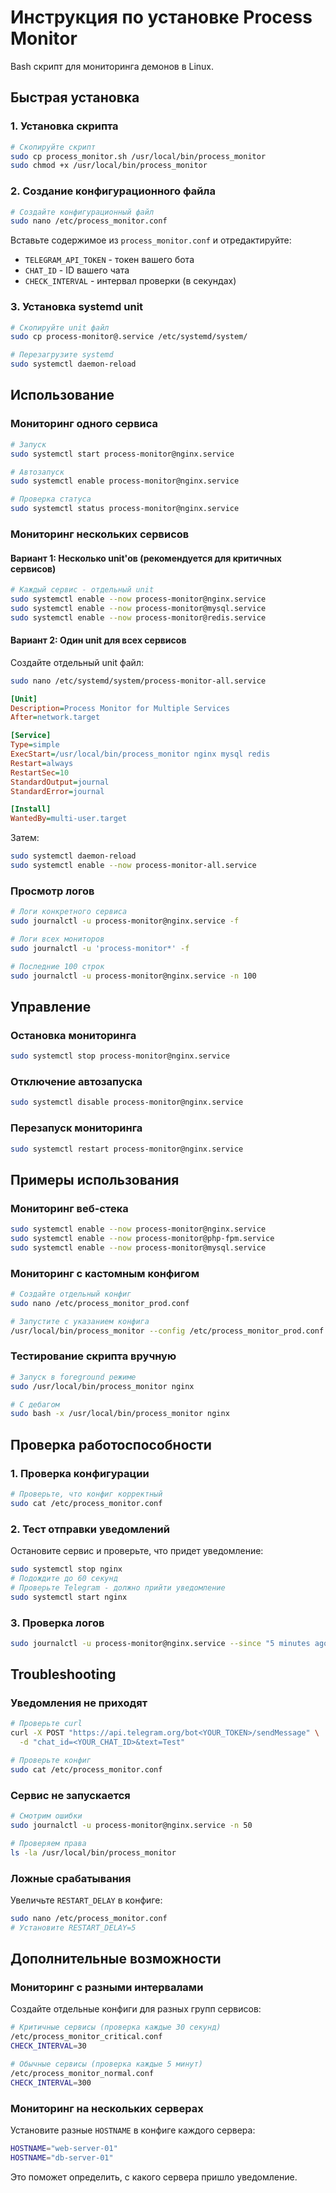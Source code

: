 # Инструкция по установке Process Monitor
Bash скрипт для мониторинга демонов в Linux.

## Быстрая установка

### 1. Установка скрипта

```bash
# Скопируйте скрипт
sudo cp process_monitor.sh /usr/local/bin/process_monitor
sudo chmod +x /usr/local/bin/process_monitor
```

### 2. Создание конфигурационного файла

```bash
# Создайте конфигурационный файл
sudo nano /etc/process_monitor.conf
```

Вставьте содержимое из `process_monitor.conf` и отредактируйте:
- `TELEGRAM_API_TOKEN` - токен вашего бота
- `CHAT_ID` - ID вашего чата
- `CHECK_INTERVAL` - интервал проверки (в секундах)

### 3. Установка systemd unit

```bash
# Скопируйте unit файл
sudo cp process-monitor@.service /etc/systemd/system/

# Перезагрузите systemd
sudo systemctl daemon-reload
```

## Использование

### Мониторинг одного сервиса

```bash
# Запуск
sudo systemctl start process-monitor@nginx.service

# Автозапуск
sudo systemctl enable process-monitor@nginx.service

# Проверка статуса
sudo systemctl status process-monitor@nginx.service
```

### Мониторинг нескольких сервисов

#### Вариант 1: Несколько unit'ов (рекомендуется для критичных сервисов)

```bash
# Каждый сервис - отдельный unit
sudo systemctl enable --now process-monitor@nginx.service
sudo systemctl enable --now process-monitor@mysql.service
sudo systemctl enable --now process-monitor@redis.service
```

#### Вариант 2: Один unit для всех сервисов

Создайте отдельный unit файл:

```bash
sudo nano /etc/systemd/system/process-monitor-all.service
```

```ini
[Unit]
Description=Process Monitor for Multiple Services
After=network.target

[Service]
Type=simple
ExecStart=/usr/local/bin/process_monitor nginx mysql redis
Restart=always
RestartSec=10
StandardOutput=journal
StandardError=journal

[Install]
WantedBy=multi-user.target
```

Затем:

```bash
sudo systemctl daemon-reload
sudo systemctl enable --now process-monitor-all.service
```

### Просмотр логов

```bash
# Логи конкретного сервиса
sudo journalctl -u process-monitor@nginx.service -f

# Логи всех мониторов
sudo journalctl -u 'process-monitor*' -f

# Последние 100 строк
sudo journalctl -u process-monitor@nginx.service -n 100
```

## Управление

### Остановка мониторинга

```bash
sudo systemctl stop process-monitor@nginx.service
```

### Отключение автозапуска

```bash
sudo systemctl disable process-monitor@nginx.service
```

### Перезапуск мониторинга

```bash
sudo systemctl restart process-monitor@nginx.service
```

## Примеры использования

### Мониторинг веб-стека

```bash
sudo systemctl enable --now process-monitor@nginx.service
sudo systemctl enable --now process-monitor@php-fpm.service
sudo systemctl enable --now process-monitor@mysql.service
```

### Мониторинг с кастомным конфигом

```bash
# Создайте отдельный конфиг
sudo nano /etc/process_monitor_prod.conf

# Запустите с указанием конфига
/usr/local/bin/process_monitor --config /etc/process_monitor_prod.conf nginx mysql
```

### Тестирование скрипта вручную

```bash
# Запуск в foreground режиме
sudo /usr/local/bin/process_monitor nginx

# С дебагом
sudo bash -x /usr/local/bin/process_monitor nginx
```

## Проверка работоспособности

### 1. Проверка конфигурации

```bash
# Проверьте, что конфиг корректный
sudo cat /etc/process_monitor.conf
```

### 2. Тест отправки уведомлений

Остановите сервис и проверьте, что придет уведомление:

```bash
sudo systemctl stop nginx
# Подождите до 60 секунд
# Проверьте Telegram - должно прийти уведомление
sudo systemctl start nginx
```

### 3. Проверка логов

```bash
sudo journalctl -u process-monitor@nginx.service --since "5 minutes ago"
```

## Troubleshooting

### Уведомления не приходят

```bash
# Проверьте curl
curl -X POST "https://api.telegram.org/bot<YOUR_TOKEN>/sendMessage" \
  -d "chat_id=<YOUR_CHAT_ID>&text=Test"

# Проверьте конфиг
sudo cat /etc/process_monitor.conf
```

### Сервис не запускается

```bash
# Смотрим ошибки
sudo journalctl -u process-monitor@nginx.service -n 50

# Проверяем права
ls -la /usr/local/bin/process_monitor
```

### Ложные срабатывания

Увеличьте `RESTART_DELAY` в конфиге:

```bash
sudo nano /etc/process_monitor.conf
# Установите RESTART_DELAY=5
```

## Дополнительные возможности

### Мониторинг с разными интервалами

Создайте отдельные конфиги для разных групп сервисов:

```bash
# Критичные сервисы (проверка каждые 30 секунд)
/etc/process_monitor_critical.conf
CHECK_INTERVAL=30

# Обычные сервисы (проверка каждые 5 минут)
/etc/process_monitor_normal.conf
CHECK_INTERVAL=300
```

### Мониторинг на нескольких серверах

Установите разные `HOSTNAME` в конфиге каждого сервера:

```bash
HOSTNAME="web-server-01"
HOSTNAME="db-server-01"
```

Это поможет определить, с какого сервера пришло уведомление.
